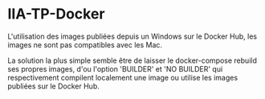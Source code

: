 # IIA-TP-Docker

L'utilisation des images publiées depuis un Windows sur le Docker Hub, les images ne sont pas compatibles avec les Mac.

La solution la plus simple semble être de laisser le docker-compose rebuild ses propres images, d'ou l'option 'BUILDER' et 'NO BUILDER' qui respectivement compilent localement une image ou utilise les images publiées sur le Docker Hub.
